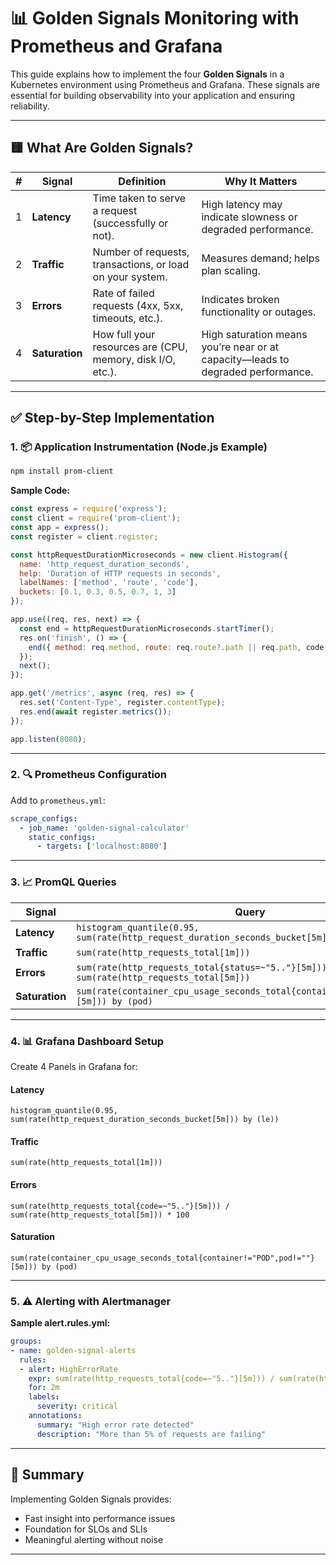 
# 📊 Golden Signals Monitoring with Prometheus and Grafana

This guide explains how to implement the four **Golden Signals** in a Kubernetes environment using Prometheus and Grafana. These signals are essential for building observability into your application and ensuring reliability.

---

## 🟨 What Are Golden Signals?

| # | Signal      | Definition                                                                 | Why It Matters                                                                 |
|---|-------------|-----------------------------------------------------------------------------|---------------------------------------------------------------------------------|
| 1 | **Latency** | Time taken to serve a request (successfully or not).                        | High latency may indicate slowness or degraded performance.                     |
| 2 | **Traffic** | Number of requests, transactions, or load on your system.                   | Measures demand; helps plan scaling.                                            |
| 3 | **Errors**  | Rate of failed requests (4xx, 5xx, timeouts, etc.).                         | Indicates broken functionality or outages.                                      |
| 4 | **Saturation** | How full your resources are (CPU, memory, disk I/O, etc.).              | High saturation means you’re near or at capacity—leads to degraded performance. |

---

## ✅ Step-by-Step Implementation

### 1. 📦 Application Instrumentation (Node.js Example)

```bash
npm install prom-client
```

**Sample Code:**

```javascript
const express = require('express');
const client = require('prom-client');
const app = express();
const register = client.register;

const httpRequestDurationMicroseconds = new client.Histogram({
  name: 'http_request_duration_seconds',
  help: 'Duration of HTTP requests in seconds',
  labelNames: ['method', 'route', 'code'],
  buckets: [0.1, 0.3, 0.5, 0.7, 1, 3]
});

app.use((req, res, next) => {
  const end = httpRequestDurationMicroseconds.startTimer();
  res.on('finish', () => {
    end({ method: req.method, route: req.route?.path || req.path, code: res.statusCode });
  });
  next();
});

app.get('/metrics', async (req, res) => {
  res.set('Content-Type', register.contentType);
  res.end(await register.metrics());
});

app.listen(8080);
```

---

### 2. 🔍 Prometheus Configuration

Add to `prometheus.yml`:

```yaml
scrape_configs:
  - job_name: 'golden-signal-calculator'
    static_configs:
      - targets: ['localhost:8080']
```

---

### 3. 📈 PromQL Queries

| Signal       | Query |
|--------------|-------|
| **Latency**  | `histogram_quantile(0.95, sum(rate(http_request_duration_seconds_bucket[5m])) by (le))` |
| **Traffic**  | `sum(rate(http_requests_total[1m]))` |
| **Errors**   | `sum(rate(http_requests_total{status=~"5.."}[5m])) / sum(rate(http_requests_total[5m]))` |
| **Saturation** | `sum(rate(container_cpu_usage_seconds_total{container!="POD",pod!=""}[5m])) by (pod)` |

---

### 4. 📊 Grafana Dashboard Setup

Create 4 Panels in Grafana for:

#### Latency
```promql
histogram_quantile(0.95, sum(rate(http_request_duration_seconds_bucket[5m])) by (le))
```

#### Traffic
```promql
sum(rate(http_requests_total[1m]))
```

#### Errors
```promql
sum(rate(http_requests_total{code=~"5.."}[5m])) / sum(rate(http_requests_total[5m])) * 100
```

#### Saturation
```promql
sum(rate(container_cpu_usage_seconds_total{container!="POD",pod!=""}[5m])) by (pod)
```

---

### 5. ⚠️ Alerting with Alertmanager

**Sample alert.rules.yml:**

```yaml
groups:
- name: golden-signal-alerts
  rules:
  - alert: HighErrorRate
    expr: sum(rate(http_requests_total{code=~"5.."}[5m])) / sum(rate(http_requests_total[5m])) > 0.05
    for: 2m
    labels:
      severity: critical
    annotations:
      summary: "High error rate detected"
      description: "More than 5% of requests are failing"
```

---

## 📌 Summary

Implementing Golden Signals provides:

- Fast insight into performance issues
- Foundation for SLOs and SLIs
- Meaningful alerting without noise

---